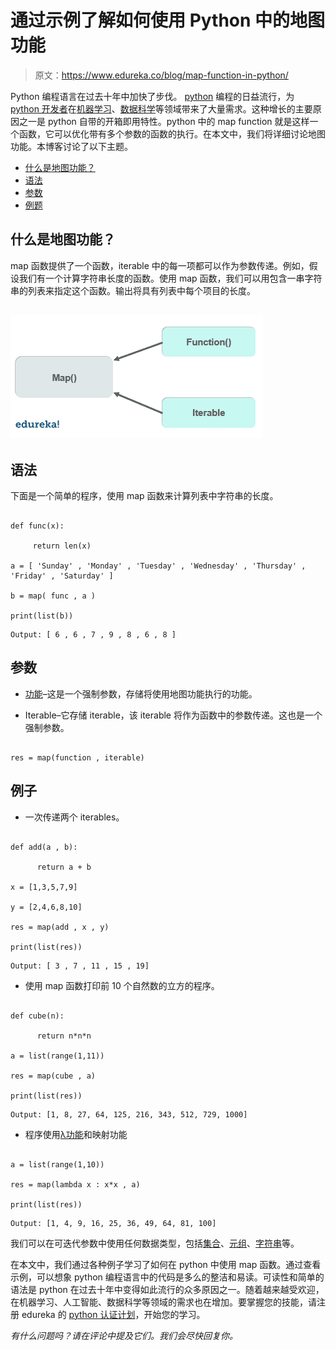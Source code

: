 # 通过示例了解如何使用 Python 中的地图功能

> 原文：<https://www.edureka.co/blog/map-function-in-python/>

Python 编程语言在过去十年中加快了步伐。 [python](https://www.edureka.co/data-science-python-certification-course) 编程的日益流行，为 [python 开发者](https://www.edureka.co/blog/how-to-become-a-python-developer/)在[机器学习](https://www.edureka.co/blog/videos/python-machine-learning/)、[数据科学](https://www.edureka.co/blog/learn-python-for-data-science/)等领域带来了大量需求。这种增长的主要原因之一是 python 自带的开箱即用特性。python 中的 map function 就是这样一个函数，它可以优化带有多个参数的函数的执行。在本文中，我们将详细讨论地图功能。本博客讨论了以下主题。

*   [什么是地图功能？](#mapfunction)
*   [语法](#syntax)
*   [参数](#params)
*   [例题](#examples)

## **什么是地图功能？**

map 函数提供了一个函数，iterable 中的每一项都可以作为参数传递。例如，假设我们有一个计算字符串长度的函数。使用 map 函数，我们可以用包含一串字符串的列表来指定这个函数。输出将具有列表中每个项目的长度。

## **![map function - map function in python - edureka](img/e3e3d28b001acc195d79545bdb17f7bf.png)**

## **语法**

下面是一个简单的程序，使用 map 函数来计算列表中字符串的长度。

```

def func(x):

     return len(x)

a = [ 'Sunday' , 'Monday' , 'Tuesday' , 'Wednesday' , 'Thursday' , 'Friday' , 'Saturday' ]

b = map( func , a )

print(list(b))

```

```
Output: [ 6 , 6 , 7 , 9 , 8 , 6 , 8 ]
```

## **参数**

*   [功能](https://www.edureka.co/blog/python-functions)–这是一个强制参数，存储将使用地图功能执行的功能。

*   Iterable–它存储 iterable，该 iterable 将作为函数中的参数传递。这也是一个强制参数。

```

res = map(function , iterable)

```

## **例子**

*   一次传递两个 iterables。

```

def add(a , b):

      return a + b

x = [1,3,5,7,9]

y = [2,4,6,8,10]

res = map(add , x , y)

print(list(res))

```

```
Output: [ 3 , 7 , 11 , 15 , 19]
```

*   使用 map 函数打印前 10 个自然数的立方的程序。

```

def cube(n):

      return n*n*n

a = list(range(1,11))

res = map(cube , a)

print(list(res))

```

```
Output: [1, 8, 27, 64, 125, 216, 343, 512, 729, 1000]
```

*   程序使用[λ功能](https://www.edureka.co/blog/python-lambda/)和映射功能

```

a = list(range(1,10))

res = map(lambda x : x*x , a)

print(list(res))

```

```
Output: [1, 4, 9, 16, 25, 36, 49, 64, 81, 100]
```

我们可以在可迭代参数中使用任何数据类型，包括[集合](https://www.edureka.co/blog/sets-in-python/)、[元组](https://www.edureka.co/blog/variables-and-data-types-in-python/)、[字符串](https://www.edureka.co/blog/strings_in_python/)等。

在本文中，我们通过各种例子学习了如何在 python 中使用 map 函数。通过查看示例，可以想象 python 编程语言中的代码是多么的整洁和易读。可读性和简单的语法是 python 在过去十年中变得如此流行的众多原因之一。随着越来越受欢迎，在机器学习、人工智能、数据科学等领域的需求也在增加。要掌握您的技能，请注册 edureka 的 [python 认证计划](https://www.edureka.co/data-science-python-certification-course)，开始您的学习。

*有什么问题吗？请在评论中提及它们。我们会尽快回复你。*